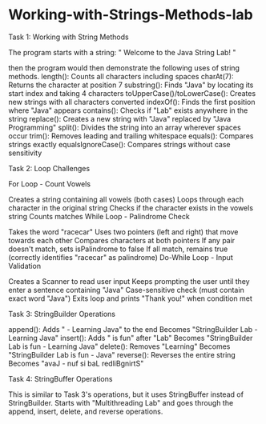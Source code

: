 # Working-with-Strings-Methods-lab

Task 1: Working with String Methods

The program starts with a string: " Welcome to the Java String Lab! "

then the program would then demonstrate the following uses of string methods. length(): Counts all characters including spaces charAt(7): Returns the character at position 7 substring(): Finds "Java" by locating its start index and taking 4 characters toUpperCase()/toLowerCase(): Creates new strings with all characters converted indexOf(): Finds the first position where "Java" appears contains(): Checks if "Lab" exists anywhere in the string replace(): Creates a new string with "Java" replaced by "Java Programming" split(): Divides the string into an array wherever spaces occur trim(): Removes leading and trailing whitespace equals(): Compares strings exactly equalsIgnoreCase(): Compares strings without case sensitivity

Task 2: Loop Challenges

For Loop - Count Vowels

Creates a string containing all vowels (both cases) Loops through each character in the original string Checks if the character exists in the vowels string Counts matches While Loop - Palindrome Check

Takes the word "racecar" Uses two pointers (left and right) that move towards each other Compares characters at both pointers If any pair doesn't match, sets isPalindrome to false If all match, remains true (correctly identifies "racecar" as palindrome) Do-While Loop - Input Validation

Creates a Scanner to read user input Keeps prompting the user until they enter a sentence containing "Java" Case-sensitive check (must contain exact word "Java") Exits loop and prints "Thank you!" when condition met

Task 3: StringBuilder Operations

append(): Adds " - Learning Java" to the end Becomes "StringBuilder Lab - Learning Java" insert(): Adds " is fun" after "Lab" Becomes "StringBuilder Lab is fun - Learning Java" delete(): Removes "Learning" Becomes "StringBuilder Lab is fun - Java" reverse(): Reverses the entire string Becomes "avaJ - nuf si baL redliBgnirtS"

Task 4: StringBuffer Operations

This is similar to Task 3's operations, but it uses StringBuffer instead of StringBuilder. Starts with "Multithreading Lab" and goes through the append, insert, delete, and reverse operations.